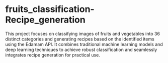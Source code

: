 # fruits_classification-Recipe_generation
This project focuses on classifying images of fruits and vegetables into 36 distinct categories and generating recipes based on the identified items using the Edamam API. It combines traditional machine learning models and deep learning techniques to achieve robust classification and seamlessly integrates recipe generation for practical use.

